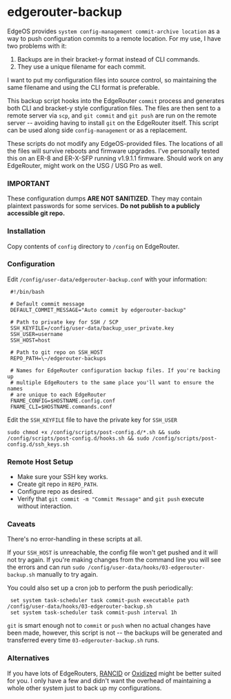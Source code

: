 # edgerouter-backup

EdgeOS provides `system config-management commit-archive location` as a way to push configuration commits to a remote location. For my use, I have two problems with it:

1. Backups are in their bracket-y format instead of CLI commands.
2. They use a unique filename for each commit. 

I want to put my configuration files into source control, so maintaining the same filename and using the CLI format is preferable.

This backup script hooks into the EdgeRouter `commit` process and generates both CLI and bracket-y style configuration files. The files are then sent to a remote server via `scp`, and `git commit` and `git push` are run on the remote server -- avoiding having to install `git` on the EdgeRouter itself. This script can be used along side `config-management` or as a replacement.

These scripts do not modify any EdgeOS-provided files. The locations of all the files will survive reboots and firmware upgrades. I've personally tested this on an ER-8 and ER-X-SFP running v1.9.1.1 firmware. Should work on any EdgeRouter, might work on the USG / USG Pro as well.


### **IMPORTANT**

These configuration dumps **ARE NOT SANITIZED**. They may contain plaintext passwords for some services. **Do not publish to a publicly accessible git repo.**


### Installation

Copy contents of `config` directory to `/config` on EdgeRouter.


### Configuration

Edit `/config/user-data/edgerouter-backup.conf` with your information:

     #!/bin/bash
     
     # Default commit message
     DEFAULT_COMMIT_MESSAGE="Auto commit by edgerouter-backup"

     # Path to private key for SSH / SCP
     SSH_KEYFILE=/config/user-data/backup_user_private.key
     SSH_USER=username
     SSH_HOST=host
     
     # Path to git repo on SSH_HOST
     REPO_PATH=\~/edgerouter-backups

     # Names for EdgeRouter configuration backup files. If you're backing up
	 # multiple EdgeRouters to the same place you'll want to ensure the names
	 # are unique to each EdgeRouter
     FNAME_CONFIG=$HOSTNAME.config.conf
     FNAME_CLI=$HOSTNAME.commands.conf

Edit the `SSH_KEYFILE` file to have the private key for `SSH_USER`

`sudo chmod +x /config/scripts/post-config.d/*.sh && sudo /config/scripts/post-config.d/hooks.sh && sudo /config/scripts/post-config.d/ssh_keys.sh`

	 
### Remote Host Setup

* Make sure your SSH key works.
* Create git repo in `REPO_PATH`.
* Configure repo as desired.
* Verify that `git commit -m "Commit Message"` and `git push` execute without interaction.


### Caveats

There's no error-handling in these scripts at all. 

If your `SSH_HOST` is unreachable, the config file won't get pushed and it will not try again. If you're making changes from the command line you will see the errors and can run `sudo /config/user-data/hooks/03-edgerouter-backup.sh` manually to try again.

You could also set up a cron job to perform the push periodically:

     set system task-scheduler task commit-push executable path /config/user-data/hooks/03-edgerouter-backup.sh
     set system task-scheduler task commit-push interval 1h

`git` is smart enough not to `commit` or `push` when no actual changes have been made, however, this script is not -- the backups will be generated and transferred every time `03-edgerouter-backup.sh` runs.


### Alternatives

If you have lots of EdgeRouters, [RANCID](http://www.shrubbery.net/rancid/) or [Oxidized](https://github.com/ytti/oxidized) might be better suited for you. I only have a few and didn't want the overhead of maintaining a whole other system just to back up my configurations.
